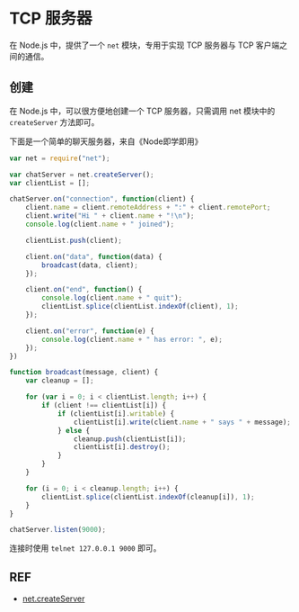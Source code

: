 # TCP 服务器

在 Node.js 中，提供了一个 `net` 模块，专用于实现 TCP 服务器与 TCP 客户端之间的通信。

## 创建

在 Node.js 中，可以很方便地创建一个 TCP 服务器，只需调用 net 模块中的 `createServer` 方法即可。

下面是一个简单的聊天服务器，来自《Node即学即用》

```js
var net = require("net");

var chatServer = net.createServer();
var clientList = [];

chatServer.on("connection", function(client) {
    client.name = client.remoteAddress + ":" + client.remotePort;
    client.write("Hi " + client.name + "!\n");
    console.log(client.name + " joined");

    clientList.push(client);

    client.on("data", function(data) {
        broadcast(data, client);
    });

    client.on("end", function() {
        console.log(client.name + " quit");
        clientList.splice(clientList.indexOf(client), 1);
    });

    client.on("error", function(e) {
        console.log(client.name + " has error: ", e);
    });
})

function broadcast(message, client) {
    var cleanup = [];

    for (var i = 0; i < clientList.length; i++) {
        if (client !== clientList[i]) {
            if (clientList[i].writable) {
                clientList[i].write(client.name + " says " + message);
            } else {
                cleanup.push(clientList[i]);
                clientList[i].destroy();
            }
        }
    }

    for (i = 0; i < cleanup.length; i++) {
        clientList.splice(clientList.indexOf(cleanup[i]), 1);
    }
}

chatServer.listen(9000);
```

连接时使用 `telnet 127.0.0.1 9000` 即可。

## REF

- [net.createServer][createServer]

[createServer]: https://nodejs.org/api/net.html#net_net_createserver_options_connectionlistener